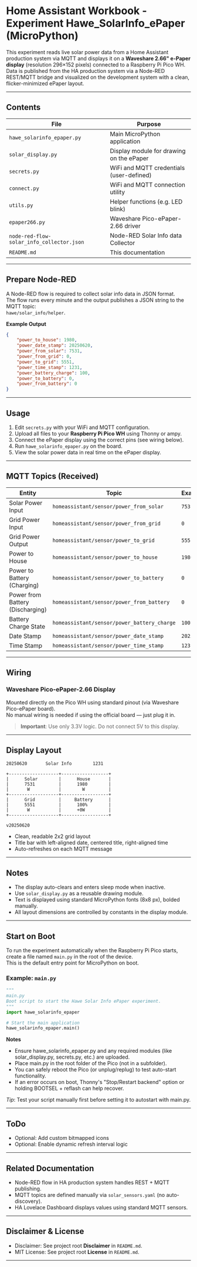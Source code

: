 # Home Assistant Workbook - Experiment Hawe_SolarInfo_ePaper (MicroPython)

This experiment reads live solar power data from a Home Assistant production system via MQTT and displays it on a **Waveshare 2.66" e-Paper display** (resolution 296×152 pixels) connected to a Raspberry Pi Pico WH.  
Data is published from the HA production system via a Node-RED REST/MQTT bridge and visualized on the development system with a clean, flicker-minimized ePaper layout.

---

## Contents

| File                                      | Purpose                                             |
|-------------------------------------------|-----------------------------------------------------|
| `hawe_solarinfo_epaper.py`                | Main MicroPython application                        |
| `solar_display.py`                        | Display module for drawing on the ePaper            |
| `secrets.py`                              | WiFi and MQTT credentials (user-defined)            |
| `connect.py`                              | WiFi and MQTT connection utility                    |
| `utils.py`                                | Helper functions (e.g. LED blink)                   |
| `epaper266.py`                            | Waveshare Pico-ePaper-2.66 driver                   |
| `node-red-flow-solar_info_collector.json` | Node-RED Solar Info data Collector                  |
| `README.md`                               | This documentation                                  |

---

## Prepare Node-RED

A Node-RED flow is required to collect solar info data in JSON format.  
The flow runs every minute and the output publishes a JSON string to the MQTT topic:  
`hawe/solar_info/helper`.

**Example Output**
```json
{
    "power_to_house": 1980,
    "power_date_stamp": 20250620,
    "power_from_solar": 7531,
    "power_from_grid": 0,
    "power_to_grid": 5551,
    "power_time_stamp": 1231,
    "power_battery_charge": 100,
    "power_to_battery": 0,
    "power_from_battery": 0
}
```

---

## Usage

1. Edit `secrets.py` with your WiFi and MQTT configuration.
2. Upload all files to your **Raspberry Pi Pico WH** using Thonny or ampy.
3. Connect the ePaper display using the correct pins (see wiring below).
4. Run `hawe_solarinfo_epaper.py` on the board.
5. View the solar power data in real time on the ePaper display.

---

## MQTT Topics (Received)

| Entity                           | Topic                                        | Example    |
|----------------------------------|----------------------------------------------|------------|
| Solar Power Input                | `homeassistant/sensor/power_from_solar`      | `7531`     |
| Grid Power Input                 | `homeassistant/sensor/power_from_grid`       | `0`        |
| Grid Power Output                | `homeassistant/sensor/power_to_grid`         | `5551`     |
| Power to House                   | `homeassistant/sensor/power_to_house`        | `1980`     |
| Power to Battery (Charging)      | `homeassistant/sensor/power_to_battery`      | `0`        |
| Power from Battery (Discharging) | `homeassistant/sensor/power_from_battery`    | `0`        |
| Battery Charge State             | `homeassistant/sensor/power_battery_charge`  | `100`      |
| Date Stamp                       | `homeassistant/sensor/power_date_stamp`      | `20250620` |
| Time Stamp                       | `homeassistant/sensor/power_time_stamp`      | `1231`     |

---

## Wiring

### Waveshare Pico-ePaper-2.66 Display

Mounted directly on the Pico WH using standard pinout (via Waveshare Pico-ePaper board).  
No manual wiring is needed if using the official board — just plug it in.

> **Important**: Use only 3.3V logic. Do not connect 5V to this display.

---

## Display Layout

```
20250620       Solar Info        1231

+-------------------+------------------+
|      Solar        |      House       |
|      7531         |      1980        |
|       W           |        W         |
+-------------------+------------------+
|      Grid         |     Battery      |
|      5551         |      100%        |
|       W           |      +0W         |
+-------------------+------------------+

v20250620
```

- Clean, readable 2x2 grid layout
- Title bar with left-aligned date, centered title, right-aligned time
- Auto-refreshes on each MQTT message

---

## Notes

- The display auto-clears and enters sleep mode when inactive.
- Use `solar_display.py` as a reusable drawing module.
- Text is displayed using standard MicroPython fonts (8x8 px), bolded manually.
- All layout dimensions are controlled by constants in the display module.

---

## Start on Boot

To run the experiment automatically when the Raspberry Pi Pico starts, create a file named `main.py` in the root of the device.  
This is the default entry point for MicroPython on boot.

### Example: `main.py`

```python
"""
main.py
Boot script to start the Hawe Solar Info ePaper experiment.
"""
import hawe_solarinfo_epaper

# Start the main application
hawe_solarinfo_epaper.main()
```

**Notes**

- Ensure hawe_solarinfo_epaper.py and any required modules (like solar_display.py, secrets.py, etc.) are uploaded.
- Place main.py in the root folder of the Pico (not in a subfolder).
- You can safely reboot the Pico (or unplug/replug) to test auto-start functionality.
- If an error occurs on boot, Thonny's "Stop/Restart backend" option or holding BOOTSEL + reflash can help recover.

*Tip*: Test your script manually first before setting it to autostart with main.py.

---

## ToDo

- Optional: Add custom bitmapped icons
- Optional: Enable dynamic refresh interval logic

---

## Related Documentation

- Node-RED flow in HA production system handles REST + MQTT publishing.
- MQTT topics are defined manually via `solar_sensors.yaml` (no auto-discovery).
- HA Lovelace Dashboard displays values using standard MQTT sensors.

---

## Disclaimer & License

- Disclaimer: See project root **Disclaimer** in `README.md`.
- MIT License: See project root **License** in `README.md`.

---
